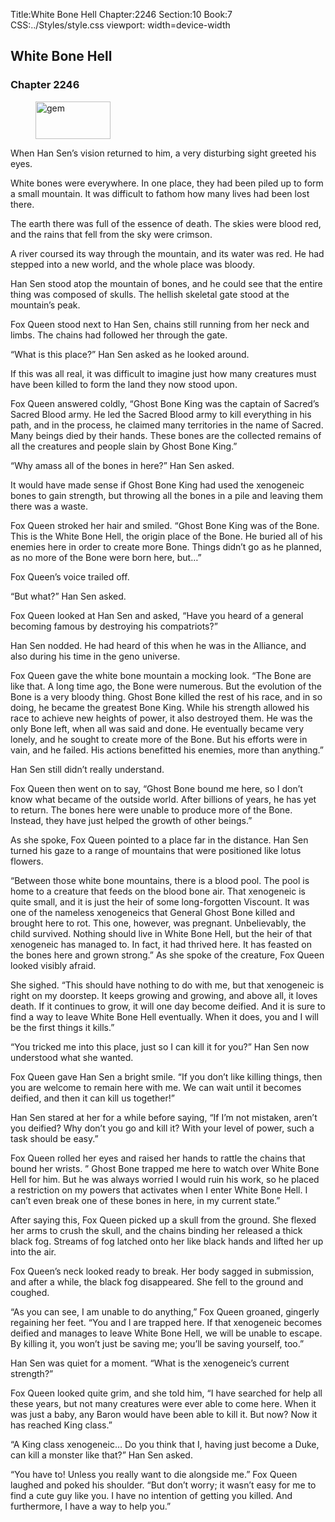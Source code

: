 Title:White Bone Hell 
Chapter:2246 
Section:10 
Book:7 
CSS:../Styles/style.css 
viewport: width=device-width
  
## White Bone Hell
### Chapter 2246
  
<figure>
	<img src="../Images/gem.gif" alt="gem" id="gem" width="120" height="60" />
</figure>
  

  
When Han Sen’s vision returned to him, a very disturbing sight greeted his eyes.

White bones were everywhere. In one place, they had been piled up to form a small mountain. It was difficult to fathom how many lives had been lost there.

The earth there was full of the essence of death. The skies were blood red, and the rains that fell from the sky were crimson.

A river coursed its way through the mountain, and its water was red. He had stepped into a new world, and the whole place was bloody.

Han Sen stood atop the mountain of bones, and he could see that the entire thing was composed of skulls. The hellish skeletal gate stood at the mountain’s peak.

Fox Queen stood next to Han Sen, chains still running from her neck and limbs. The chains had followed her through the gate.

“What is this place?” Han Sen asked as he looked around.

If this was all real, it was difficult to imagine just how many creatures must have been killed to form the land they now stood upon.

Fox Queen answered coldly, “Ghost Bone King was the captain of Sacred’s Sacred Blood army. He led the Sacred Blood army to kill everything in his path, and in the process, he claimed many territories in the name of Sacred. Many beings died by their hands. These bones are the collected remains of all the creatures and people slain by Ghost Bone King.”

“Why amass all of the bones in here?” Han Sen asked.

It would have made sense if Ghost Bone King had used the xenogeneic bones to gain strength, but throwing all the bones in a pile and leaving them there was a waste.

Fox Queen stroked her hair and smiled. “Ghost Bone King was of the Bone. This is the White Bone Hell, the origin place of the Bone. He buried all of his enemies here in order to create more Bone. Things didn’t go as he planned, as no more of the Bone were born here, but…”

Fox Queen’s voice trailed off.

“But what?” Han Sen asked.

Fox Queen looked at Han Sen and asked, “Have you heard of a general becoming famous by destroying his compatriots?”

Han Sen nodded. He had heard of this when he was in the Alliance, and also during his time in the geno universe.

Fox Queen gave the white bone mountain a mocking look. “The Bone are like that. A long time ago, the Bone were numerous. But the evolution of the Bone is a very bloody thing. Ghost Bone killed the rest of his race, and in so doing, he became the greatest Bone King. While his strength allowed his race to achieve new heights of power, it also destroyed them. He was the only Bone left, when all was said and done. He eventually became very lonely, and he sought to create more of the Bone. But his efforts were in vain, and he failed. His actions benefitted his enemies, more than anything.”

Han Sen still didn’t really understand.

Fox Queen then went on to say, “Ghost Bone bound me here, so I don’t know what became of the outside world. After billions of years, he has yet to return. The bones here were unable to produce more of the Bone. Instead, they have just helped the growth of other beings.”

As she spoke, Fox Queen pointed to a place far in the distance. Han Sen turned his gaze to a range of mountains that were positioned like lotus flowers.

“Between those white bone mountains, there is a blood pool. The pool is home to a creature that feeds on the blood bone air. That xenogeneic is quite small, and it is just the heir of some long-forgotten Viscount. It was one of the nameless xenogeneics that General Ghost Bone killed and brought here to rot. This one, however, was pregnant. Unbelievably, the child survived. Nothing should live in White Bone Hell, but the heir of that xenogeneic has managed to. In fact, it had thrived here. It has feasted on the bones here and grown strong.” As she spoke of the creature, Fox Queen looked visibly afraid.

She sighed. “This should have nothing to do with me, but that xenogeneic is right on my doorstep. It keeps growing and growing, and above all, it loves death. If it continues to grow, it will one day become deified. And it is sure to find a way to leave White Bone Hell eventually. When it does, you and I will be the first things it kills.”

“You tricked me into this place, just so I can kill it for you?” Han Sen now understood what she wanted.

Fox Queen gave Han Sen a bright smile. “If you don’t like killing things, then you are welcome to remain here with me. We can wait until it becomes deified, and then it can kill us together!”

Han Sen stared at her for a while before saying, “If I’m not mistaken, aren’t you deified? Why don’t you go and kill it? With your level of power, such a task should be easy.”

Fox Queen rolled her eyes and raised her hands to rattle the chains that bound her wrists. ” Ghost Bone trapped me here to watch over White Bone Hell for him. But he was always worried I would ruin his work, so he placed a restriction on my powers that activates when I enter White Bone Hell. I can’t even break one of these bones in here, in my current state.”

After saying this, Fox Queen picked up a skull from the ground. She flexed her arms to crush the skull, and the chains binding her released a thick black fog. Streams of fog latched onto her like black hands and lifted her up into the air.

Fox Queen’s neck looked ready to break. Her body sagged in submission, and after a while, the black fog disappeared. She fell to the ground and coughed.

“As you can see, I am unable to do anything,” Fox Queen groaned, gingerly regaining her feet. “You and I are trapped here. If that xenogeneic becomes deified and manages to leave White Bone Hell, we will be unable to escape. By killing it, you won’t just be saving me; you’ll be saving yourself, too.”

Han Sen was quiet for a moment. “What is the xenogeneic’s current strength?”

Fox Queen looked quite grim, and she told him, “I have searched for help all these years, but not many creatures were ever able to come here. When it was just a baby, any Baron would have been able to kill it. But now? Now it has reached King class.”

“A King class xenogeneic… Do you think that I, having just become a Duke, can kill a monster like that?” Han Sen asked.

“You have to! Unless you really want to die alongside me.” Fox Queen laughed and poked his shoulder. “But don’t worry; it wasn’t easy for me to find a cute guy like you. I have no intention of getting you killed. And furthermore, I have a way to help you.”